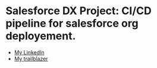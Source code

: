 # Salesforce DX Project: CI/CD pipeline for salesforce org deployement.

- [My LinkedIn](https://www.linkedin.com/in/islem-merzoug/)
- [My trailblazer](https://trailblazer.me/id/islemmerzoug/)
